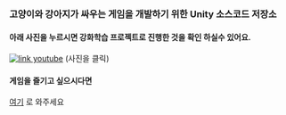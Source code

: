 ### 고양이와 강아지가 싸우는 게임을 개발하기 위한 Unity 소스코드 저장소

#### 아래 사진을 누르시면 강화학습 프로젝트로 진행한 것을 확인 하실수 있어요.
[![link youtube](https://img.youtube.com/vi/-AmrmdgaHVo/0.jpg)](https://github.com/NAMYUNWOO/catdogwar_rl)
(사진을 클릭)

#### 게임을 즐기고 싶으시다면
[여기](https://infinite-reaches-12370.herokuapp.com/InfinityWar/cat) 로 와주세요
